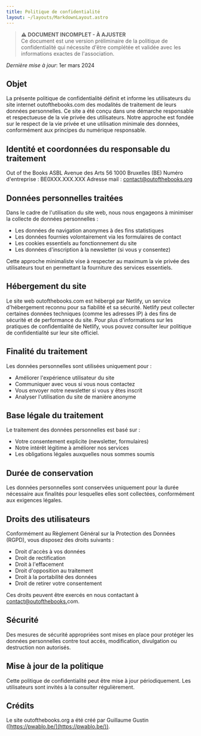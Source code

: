 ```yaml
---
title: Politique de confidentialité
layout: ~/layouts/MarkdownLayout.astro
---
```


> **⚠️ DOCUMENT INCOMPLET - À AJUSTER**\
> Ce document est une version préliminaire de la politique de confidentialité qui nécessite d'être complétée et validée avec les informations exactes de l'association.

*Dernière mise à jour*: 1er mars 2024

## Objet

La présente politique de confidentialité définit et informe les utilisateurs du site internet outofthebooks.com des modalités de traitement de leurs données personnelles. Ce site a été conçu dans une démarche responsable et respectueuse de la vie privée des utilisateurs. Notre approche est fondée sur le respect de la vie privée et une utilisation minimale des données, conformément aux principes du numérique responsable.

## Identité et coordonnées du responsable du traitement

Out of the Books ASBL
Avenue des Arts 56
1000 Bruxelles (BE)
Numéro d'entreprise : BE0XXX.XXX.XXX
Adresse mail : [contact@outofthebooks.org](mailto:contact@outofthebooks.org)

## Données personnelles traitées

Dans le cadre de l'utilisation du site web, nous nous engageons à minimiser la collecte de données personnelles :

* Les données de navigation anonymes à des fins statistiques
* Les données fournies volontairement via les formulaires de contact
* Les cookies essentiels au fonctionnement du site
* Les données d'inscription à la newsletter (si vous y consentez)

Cette approche minimaliste vise à respecter au maximum la vie privée des utilisateurs tout en permettant la fourniture des services essentiels.

## Hébergement du site

Le site web outofthebooks.com est hébergé par Netlify, un service d'hébergement reconnu pour sa fiabilité et sa sécurité. Netlify peut collecter certaines données techniques (comme les adresses IP) à des fins de sécurité et de performance du site. Pour plus d'informations sur les pratiques de confidentialité de Netlify, vous pouvez consulter leur politique de confidentialité sur leur site officiel.

## Finalité du traitement

Les données personnelles sont utilisées uniquement pour :

* Améliorer l'expérience utilisateur du site
* Communiquer avec vous si vous nous contactez
* Vous envoyer notre newsletter si vous y êtes inscrit
* Analyser l'utilisation du site de manière anonyme

## Base légale du traitement

Le traitement des données personnelles est basé sur :

* Votre consentement explicite (newsletter, formulaires)
* Notre intérêt légitime à améliorer nos services
* Les obligations légales auxquelles nous sommes soumis

## Durée de conservation

Les données personnelles sont conservées uniquement pour la durée nécessaire aux finalités pour lesquelles elles sont collectées, conformément aux exigences légales.

## Droits des utilisateurs

Conformément au Règlement Général sur la Protection des Données (RGPD), vous disposez des droits suivants :

* Droit d'accès à vos données
* Droit de rectification
* Droit à l'effacement
* Droit d'opposition au traitement
* Droit à la portabilité des données
* Droit de retirer votre consentement

Ces droits peuvent être exercés en nous contactant à [contact@outofthebooks.](mailto:contact@outofthebooks.org)com.

## Sécurité

Des mesures de sécurité appropriées sont mises en place pour protéger les données personnelles contre tout accès, modification, divulgation ou destruction non autorisés.

## Mise à jour de la politique

Cette politique de confidentialité peut être mise à jour périodiquement. Les utilisateurs sont invités à la consulter régulièrement.

## Crédits

Le site outofthebooks.org a été créé par Guillaume Gustin ([https://pwablo.be/](https://pwablo.be/)).
